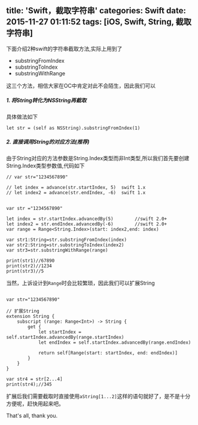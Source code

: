 title: 'Swift，截取字符串'
categories: Swift
date: 2015-11-27 01:11:52
tags: [iOS, Swift, String, 截取字符串]
---

下面介绍2种swift的字符串截取方法,实际上用到了

- substringFromIndex
- substringToIndex
- substringWithRange

这三个方法，相信大家在OC中肯定对此不会陌生，因此我们可以

##### 1. 将String转化为NSString再截取
具体做法如下

```
let str = (self as NSString).substringFromIndex(1)
```
<!--more-->
##### 2. 直接调用String的对应方法(推荐)

由于String对应的方法参数是String.Index类型而非Int类型,所以我们首先要创建String.Index类型参数值,代码如下

```
// var str="1234567890"

// let index = advance(str.startIndex, 5)  swift 1.x
// let index2 = advance(str.endIndex, -6)  swift 1.x


var str ="1234567890"

let index = str.startIndex.advancedBy(5) 		//swift 2.0+
let index2 = str.endIndex.advancedBy(-6) 		//swift 2.0+
var range = Range<String.Index>(start: index2,end: index)

var str1:String=str.substringFromIndex(index)
var str2:String=str.substringToIndex(index2)
var str3=str.substringWithRange(range)

print(str1)//67890
print(str2)//1234
print(str3)//5

```

当然，上诉设计到`Range`时会比较繁琐，因此我们可以扩展String

```

var str="1234567890"

// 扩展String
extension String {
    subscript (range: Range<Int>) -> String {
        get {
            let startIndex = self.startIndex.advancedBy(range.startIndex)
            let endIndex = self.startIndex.advancedBy(range.endIndex)

            return self[Range(start: startIndex, end: endIndex)]
        }
    }
}

var str4 = str[2...4]
print(str4);//345

```
扩展后我们需要截取时直接使用`aString[1...2]`这样的语句就好了，是不是十分方便呢，赶快用起来吧。

That's all, thank you.
